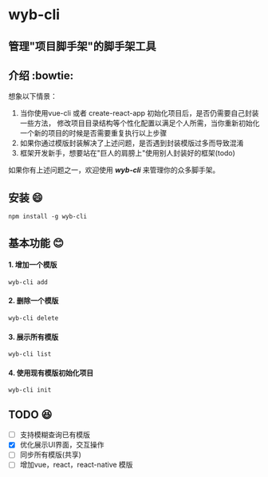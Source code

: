 # wyb-cli
## 管理"项目脚手架"的脚手架工具

## 介绍 :bowtie:

想象以下情景：
1. 当你使用vue-cli 或者 create-react-app 初始化项目后，是否仍需要自己封装一些方法，
修改项目目录结构等个性化配置以满足个人所需，当你重新初始化一个新的项目的时候是否需要重复执行以上步骤
2. 如果你通过模版封装解决了上述问题，是否遇到封装模版过多而导致混淆
3. 框架开发新手，想要站在"巨人的肩膀上"使用别人封装好的框架(todo)

如果你有上述问题之一，欢迎使用 ***wyb-cli*** 来管理你的众多脚手架。
## 安装 :smile:

``` 
npm install -g wyb-cli 
```

## 基本功能 :blush:

#### 1. 增加一个模版

```
wyb-cli add
```
#### 2. 删除一个模版
```$xslt
wyb-cli delete
```
#### 3.  展示所有模版

```$xslt
wyb-cli list
```
#### 4. 使用现有模版初始化项目
```$xslt
wyb-cli init
```
## TODO :laughing:

- [ ] 支持模糊查询已有模版
- [x] 优化展示UI界面，交互操作
- [ ] 同步所有模版(共享)
- [ ] 增加vue，react，react-native 模版
